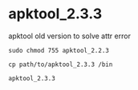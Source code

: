 # apktool_2.3.3
apktool old version to solve attr error


    sudo chmod 755 apktool_2.2.3

    cp path/to/apktool_2.3.3 /bin

    apktool_2.3.3
